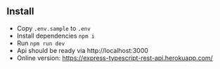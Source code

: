 ## Install
- Copy `.env.sample` to `.env`
- Install dependencies `npm i`
- Run `npm run dev`
- Api should be ready via http://localhost:3000
- Online version: https://express-typescript-rest-api.herokuapp.com/
